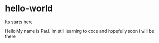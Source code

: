 # hello-world
Its starts here

Hello My name is Paul. Im still learning to code and hopefully soon i will be there.
